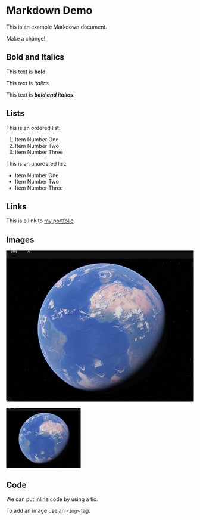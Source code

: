 # Markdown Demo

This is an example Markdown document.

Make a change!

## Bold and Italics

This text is **bold**.

This text is *italics*.

This text is **_bold and italics_**.

## Lists

This is an ordered list:

1. Item Number One
2. Item Number Two
3. Item Number Three

This is an unordered list:

- Item Number One
- Item Number Two
- Item Number Three


## Links

This is a link to [my portfolio](https://github.com/fish1219705).

## Images

![My Icon](Icon.png)

<img src="Icon.png" width="200"> <!--HTML works in Markdown -->

## Code

We can put inline code by using a tic.

To add an image use an `<img>` tag.